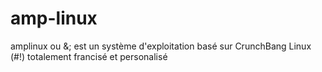 amp-linux
=========

amplinux ou &amp;; est un système d'exploitation basé sur CrunchBang Linux (#!) totalement francisé et personalisé
